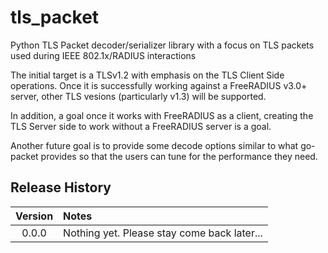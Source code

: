 # tls_packet
Python TLS Packet decoder/serializer library with a focus on TLS packets used during 
IEEE 802.1x/RADIUS interactions

The initial target is a TLSv1.2 with emphasis on the TLS Client Side operations.  Once it
is successfully working against a FreeRADIUS v3.0+ server, other TLS vesions (particularly v1.3)
will be supported.

In addition, a goal once it works with FreeRADIUS as a client, creating the TLS Server side to work
without a FreeRADIUS server is a goal.

Another future goal is to provide some decode options similar to what go-packet provides so that
the users can tune for the performance they need.

## Release History

| Version | Notes                                        |
|:-------:|:---------------------------------------------|
|  0.0.0  | Nothing yet.  Please stay come back later... |
